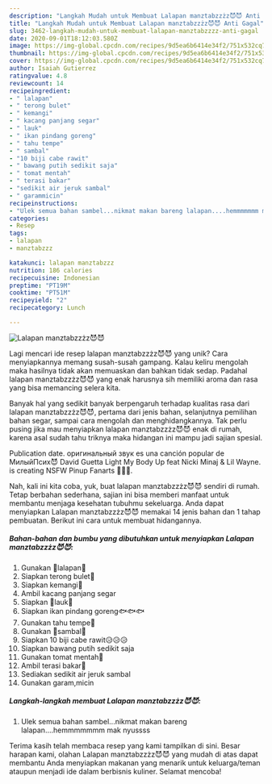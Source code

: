 ```yaml
---
description: "Langkah Mudah untuk Membuat Lalapan manztabzzżz😈😈 Anti Gagal"
title: "Langkah Mudah untuk Membuat Lalapan manztabzzżz😈😈 Anti Gagal"
slug: 3462-langkah-mudah-untuk-membuat-lalapan-manztabzzzz-anti-gagal
date: 2020-09-01T18:12:03.580Z
image: https://img-global.cpcdn.com/recipes/9d5ea6b6414e34f2/751x532cq70/lalapan-manztabzzzz😈😈-foto-resep-utama.jpg
thumbnail: https://img-global.cpcdn.com/recipes/9d5ea6b6414e34f2/751x532cq70/lalapan-manztabzzzz😈😈-foto-resep-utama.jpg
cover: https://img-global.cpcdn.com/recipes/9d5ea6b6414e34f2/751x532cq70/lalapan-manztabzzzz😈😈-foto-resep-utama.jpg
author: Isaiah Gutierrez
ratingvalue: 4.8
reviewcount: 14
recipeingredient:
- " lalapan"
- " terong bulet"
- " kemangi"
- " kacang panjang segar"
- " lauk"
- " ikan pindang goreng"
- " tahu tempe"
- " sambal"
- "10 biji cabe rawit"
- " bawang putih sedikit saja"
- " tomat mentah"
- " terasi bakar"
- "sedikit air jeruk sambal"
- " garammicin"
recipeinstructions:
- "Ulek semua bahan sambel...nikmat makan bareng lalapan....hemmmmmmm mak nyussss"
categories:
- Resep
tags:
- lalapan
- manztabzzz

katakunci: lalapan manztabzzz 
nutrition: 186 calories
recipecuisine: Indonesian
preptime: "PT19M"
cooktime: "PT51M"
recipeyield: "2"
recipecategory: Lunch

---
```



![Lalapan manztabzzżz😈😈](https://img-global.cpcdn.com/recipes/9d5ea6b6414e34f2/751x532cq70/lalapan-manztabzzzz😈😈-foto-resep-utama.jpg)

Lagi mencari ide resep lalapan manztabzzżz😈😈 yang unik? Cara menyiapkannya memang susah-susah gampang. Kalau keliru mengolah maka hasilnya tidak akan memuaskan dan bahkan tidak sedap. Padahal lalapan manztabzzżz😈😈 yang enak harusnya sih memiliki aroma dan rasa yang bisa memancing selera kita.

Banyak hal yang sedikit banyak berpengaruh terhadap kualitas rasa dari lalapan manztabzzżz😈😈, pertama dari jenis bahan, selanjutnya pemilihan bahan segar, sampai cara mengolah dan menghidangkannya. Tak perlu pusing jika mau menyiapkan lalapan manztabzzżz😈😈 enak di rumah, karena asal sudah tahu triknya maka hidangan ini mampu jadi sajian spesial.

Publication date. оригинальный звук es una canción popular de МилыйПсих😈 David Guetta Light My Body Up feat Nicki Minaj &amp; Lil Wayne. is creating NSFW Pinup Fanarts 🍑🍆😈.


Nah, kali ini kita coba, yuk, buat lalapan manztabzzżz😈😈 sendiri di rumah. Tetap berbahan sederhana, sajian ini bisa memberi manfaat untuk membantu menjaga kesehatan tubuhmu sekeluarga. Anda dapat menyiapkan Lalapan manztabzzżz😈😈 memakai 14 jenis bahan dan 1 tahap pembuatan. Berikut ini cara untuk membuat hidangannya.

<!--inarticleads1-->

##### Bahan-bahan dan bumbu yang dibutuhkan untuk menyiapkan Lalapan manztabzzżz😈😈:

1. Gunakan  🍃lalapan🍃
1. Siapkan  terong bulet🍆
1. Siapkan  kemangi🌿
1. Ambil  kacang panjang segar
1. Siapkan  🍳lauk🍳
1. Siapkan  ikan pindang goreng🐟🐟🐟
1. Gunakan  tahu tempe🍙
1. Gunakan  🍛sambal🍛
1. Siapkan 10 biji cabe rawit😥😥😥
1. Siapkan  bawang putih sedikit saja
1. Gunakan  tomat mentah🍅
1. Ambil  terasi bakar🌰
1. Sediakan sedikit air jeruk sambal
1. Gunakan  garam,micin




<!--inarticleads2-->

##### Langkah-langkah membuat Lalapan manztabzzżz😈😈:

1. Ulek semua bahan sambel...nikmat makan bareng lalapan....hemmmmmmm mak nyussss




Terima kasih telah membaca resep yang kami tampilkan di sini. Besar harapan kami, olahan Lalapan manztabzzżz😈😈 yang mudah di atas dapat membantu Anda menyiapkan makanan yang menarik untuk keluarga/teman ataupun menjadi ide dalam berbisnis kuliner. Selamat mencoba!
